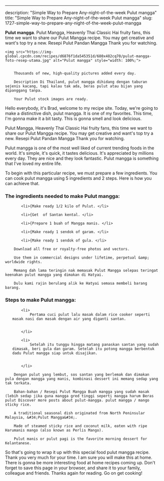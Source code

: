 ---
description: "Simple Way to Prepare Any-night-of-the-week Pulut mangga"
title: "Simple Way to Prepare Any-night-of-the-week Pulut mangga"
slug: 1727-simple-way-to-prepare-any-night-of-the-week-pulut-mangga

<p>
	<strong>Pulut mangga</strong>. 
	Pulut Mangga, Heavenly Thai Classic Hai fruity fans, this time we want to share our Pulut Mangga recipe. You may get creative and want&#39;s top try a new. Resepi Pulut Pandan Mangga Thank you for watching.
</p>
<p>
	
	<img src="https://img-global.cpcdn.com/recipes/d6876f1da545351d/680x482cq70/pulut-mangga-foto-resep-utama.jpg" alt="Pulut mangga" style="width: 100%;">
	
	
		Thousands of new, high-quality pictures added every day.
	
		Description Di Thailand, pulut mangga dihidang dengan taburan sejenis kacang, tapi kalau tak ada, beras pulut atau bijan yang dipanggang tanpa.
	
		Your Pulut stock images are ready.
	
</p>
<p>
	Hello everybody, it's Brad, welcome to my recipe site. Today, we're going to make a distinctive dish, pulut mangga. It is one of my favorites. This time, I'm gonna make it a bit tasty. This is gonna smell and look delicious.
</p>
	
<p>
	Pulut Mangga, Heavenly Thai Classic Hai fruity fans, this time we want to share our Pulut Mangga recipe. You may get creative and want&#39;s top try a new. Resepi Pulut Pandan Mangga Thank you for watching.
</p>
<p>
	Pulut mangga is one of the most well liked of current trending foods in the world. It's simple, it's quick, it tastes delicious. It's appreciated by millions every day. They are nice and they look fantastic. Pulut mangga is something that I've loved my entire life.
</p>

<p>
To begin with this particular recipe, we must prepare a few ingredients. You can cook pulut mangga using 5 ingredients and 2 steps. Here is how you can achieve that.
</p>

<h3>The ingredients needed to make Pulut mangga:</h3>

<ol>
	
		<li>{Make ready 1/2 kilo of Pulut. </li>
	
		<li>{Get  of Santan kental. </li>
	
		<li>{Prepare 1 buah of Mangga manis. </li>
	
		<li>{Make ready 1 sendok of garam. </li>
	
		<li>{Make ready 1 sendok of gula. </li>
	
</ol>
<p>
	
		Download all free or royalty-free photos and vectors.
	
		Use them in commercial designs under lifetime, perpetual &amp; worldwide rights.
	
		Memang dah lama teringin nak memasak Pulut Mangga selepas teringat keenakan pulut mangga yang dimakan di Hatyai.
	
		Dulu kami rajin berulang alik ke Hatyai semasa membeli barang barang.
	
</p>

<h3>Steps to make Pulut mangga:</h3>

<ol>
	
		<li>
			Pertama cuci pulut lalu masak dalam rice cooker seperti masak nasi dan masak dengan air yang diganti santan.
			
			
		</li>
	
		<li>
			Setelah itu tunggu hingga matang panaskan santan yang sudah dimasak, beri gula dan garam. Setelah itu potong mangga berbentuk dadu Pulut mangga siap untuk disajikan.
			
			
		</li>
	
</ol>

<p>
	
		Dengan pulut yang lembut, sos santan yang berlemak dan dimakan pula dengan mangga yang manis, kombinasi dessert ini memang sedap yang tak terkata.
	
		Bahan-bahan / Resepi Pulut Mangga Buah mangga yang sudah masak (lebih sedap jika guna mangga gred tinggi seperti mangga harum Beras pulut Discover more posts about pulut-mangga. pulut mangga / mango sticky rice.
	
		A traditional seasonal dish originated from North Peninsular Malaysia, &#34;Pulut Mangga&#34;.
	
		Made of steamed sticky rice and coconut milk, eaten with ripe Harumanis mango (also known as Perlis Mango).
	
		Pulut manis or pulut pagi is the favorite morning dessert for Kelantanese.
	
</p>

<p>
	So that's going to wrap it up with this special food pulut mangga recipe. Thank you very much for your time. I am sure you will make this at home. There is gonna be more interesting food at home recipes coming up. Don't forget to save this page in your browser, and share it to your family, colleague and friends. Thanks again for reading. Go on get cooking!
</p>
